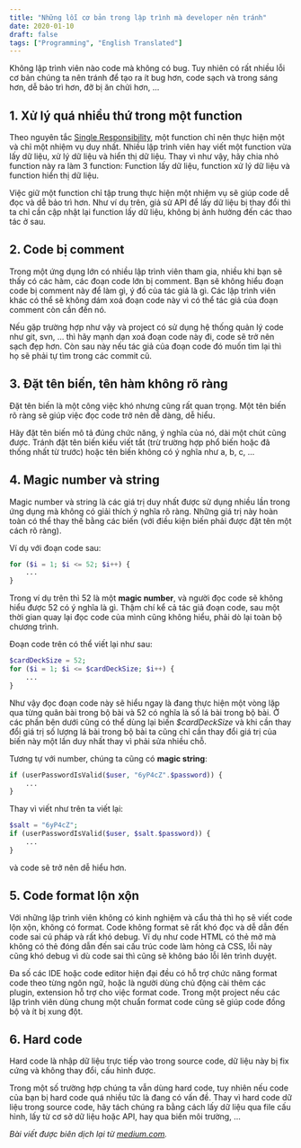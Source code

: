 ```yaml
---
title: "Những lỗi cơ bản trong lập trình mà developer nên tránh"
date: 2020-01-10
draft: false
tags: ["Programming", "English Translated"]
---
```


Không lập trình viên nào code mà không có bug. Tuy nhiên có rất nhiều lỗi cơ bản chúng ta nên tránh để tạo ra ít bug hơn, code sạch và trong sáng hơn, dễ bảo trì hơn, đỡ bị ăn chửi hơn, …

## 1. Xử lý quá nhiều thứ trong một function

Theo nguyên tắc [Single Responsibility](https://en.wikipedia.org/wiki/Single_responsibility_principle), một function chỉ nên thực hiện một và chỉ một nhiệm vụ duy nhất. Nhiều lập trình viên hay viết một function vừa lấy dữ liệu, xử lý dữ liệu và hiển thị dữ liệu. Thay vì như vậy, hãy chia nhỏ function này ra làm 3 function: Function lấy dữ liệu, function xử lý dữ liệu và function hiển thị dữ liệu.

Việc giữ một function chỉ tập trung thực hiện một nhiệm vụ sẽ giúp code dễ đọc và dễ bảo trì hơn. Như ví dụ trên, giả sử API để lấy dữ liệu bị thay đổi thì ta chỉ cần cập nhật lại function lấy dữ liệu, không bị ảnh hưởng đến các thao tác ở sau.

## 2. Code bị comment

Trong một ứng dụng lớn có nhiều lập trình viên tham gia, nhiều khi bạn sẽ thấy có các hàm, các đoạn code lớn bị comment. Bạn sẽ không hiểu đoạn code bị comment này để làm gì, ý đồ của tác giả là gì. Các lập trình viên khác có thể sẽ không dám xoá đoạn code này vì có thể tác giả của đoạn comment còn cần đến nó.

Nếu gặp trường hợp như vậy và project có sử dụng hệ thống quản lý code như git, svn, … thì hãy mạnh dạn xoá đoạn code này đi, code sẽ trở nên sạch đẹp hơn. Còn sau này nếu tác giả của đoạn code đó muốn tìm lại thì họ sẽ phải tự tìm trong các commit cũ.

## 3. Đặt tên biến, tên hàm không rõ ràng

Đặt tên biến là một công việc khó nhưng cũng rất quan trọng. Một tên biến rõ ràng sẽ giúp việc đọc code trở nên dễ dàng, dễ hiểu.

Hãy đặt tên biến mô tả đúng chức năng, ý nghĩa của nó, dài một chút cũng được. Tránh đặt tên biến kiểu viết tắt (trừ trường hợp phổ biến hoặc đã thống nhất từ trước) hoặc tên biến không có ý nghĩa như a, b, c, …

## 4. Magic number và string

Magic number và string là các giá trị duy nhất được sử dụng nhiều lần trong ứng dụng mà không có giải thích ý nghĩa rõ ràng. Những giá trị này hoàn toàn có thể thay thế bằng các biến (với điều kiện biến phải được đặt tên một cách rõ ràng).

Ví dụ với đoạn code sau:

```php
for ($i = 1; $i <= 52; $i++) {
    ...
}
```

Trong ví dụ trên thì 52 là một **magic number**, và người đọc code sẽ không hiểu được 52 có ý nghĩa là gì. Thậm chí kể cả tác giả đoạn code, sau một thời gian quay lại đọc code của mình cũng không hiểu, phải dò lại toàn bộ chương trình.

Đoạn code trên có thể viết lại như sau:

```php
$cardDeckSize = 52;
for ($i = 1; $i <= $cardDeckSize; $i++) {
    ...
}
```

Như vậy đọc đoạn code này sẽ hiểu ngay là đang thực hiện một vòng lặp qua từng quân bài trong bộ bài và 52 có nghĩa là số lá bài trong bộ bài. Ở các phần bên dưới cũng có thể dùng lại biến _$cardDeckSize_ và khi cần thay đổi giá trị số lượng lá bài trong bộ bài ta cũng chỉ cần thay đổi giá trị của biến này một lần duy nhất thay vì phải sửa nhiều chỗ.

Tương tự với number, chúng ta cũng có **magic string**:

```php
if (userPasswordIsValid($user, "6yP4cZ".$password)) {
    ...
}
```

Thay vì viết như trên ta viết lại:

```php
$salt = "6yP4cZ";
if (userPasswordIsValid($user, $salt.$password)) {
    ...
}
```

và code sẽ trở nên dễ hiểu hơn.

## 5. Code format lộn xộn

Với những lập trình viên không có kinh nghiệm và cẩu thả thì họ sẽ viết code lộn xộn, không có format. Code không format sẽ rất khó đọc và dễ dẫn đến code sai cú pháp và rất khó debug. Ví dụ như code HTML có thẻ mở mà không có thẻ đóng dẫn đến sai cấu trúc code làm hỏng cả CSS, lỗi này cũng khó debug vì dù code sai thì cũng sẽ không báo lỗi lên trình duyệt.

Đa số các IDE hoặc code editor hiện đại đều có hỗ trợ chức năng format code theo từng ngôn ngữ, hoặc là người dùng chủ động cài thêm các plugin, extension hỗ trợ cho việc format code. Trong một project nếu các lập trình viên dùng chung một chuẩn format code cũng sẽ giúp code đồng bộ và ít bị xung đột.

## 6. Hard code

Hard code là nhập dữ liệu trực tiếp vào trong source code, dữ liệu này bị fix cứng và không thay đổi, cấu hình được.

Trong một số trường hợp chúng ta vẫn dùng hard code, tuy nhiên nếu code của bạn bị hard code quá nhiều tức là đang có vấn đề. Thay vì hard code dữ liệu trong source code, hãy tách chúng ra bằng cách lấy dữ liệu qua file cấu hình, lấy từ cơ sở dữ liệu hoặc API, hay qua biến môi trường, …

_Bài viết được biên dịch lại từ [medium.com](https://medium.com/better-programming/common-coding-mistakes-you-should-avoid-441f9e51faea)._

